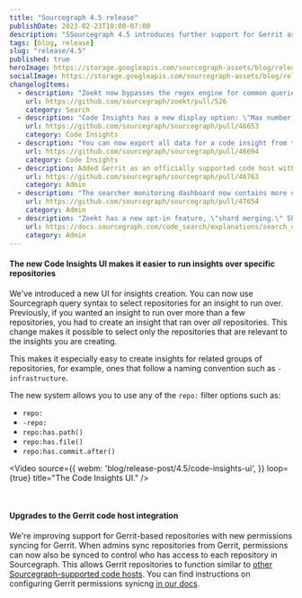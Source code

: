```yaml
---
title: "Sourcegraph 4.5 release"
publishDate: 2023-02-23T10:00-07:00
description: "SSourcegraph 4.5 introduces further support for Gerrit as a code host and a new Code Insights UI to make it easier to create repository-scoped insights."
tags: [blog, release]
slug: "release/4.5"
published: true
heroImage: https://storage.googleapis.com/sourcegraph-assets/blog/release-post/4.5/sourcegraph-4-5-hero.png
socialImage: https://storage.googleapis.com/sourcegraph-assets/blog/release-post/4.5/sourcegraph-4-5-hero.png
changelogItems:
  - description: "Zoekt now bypasses the regex engine for common queries, such as `\\bLITERAL\\b case:yes`. This can lead to a significant speed-up for \"Find references\" and \"Find implementations\" if precise code navigation is not available."
    url: https://github.com/sourcegraph/zoekt/pull/526
    category: Search
  - description: "Code Insights has a new display option: \"Max number of series points to display.\" This setting controls the number of data points you see per series on an insight."
    url: https://github.com/sourcegraph/sourcegraph/pull/46653
    category: Code Insights
  - description: "You can now export all data for a code insight from the card menu or the standalone page."
    url: https://github.com/sourcegraph/sourcegraph/pull/46694
    category: Code Insights
  - description: Added Gerrit as an officially supported code host with permissions syncing.
    url: https://github.com/sourcegraph/sourcegraph/pull/46763
    category: Admin
  - description: "The searcher monitoring dashboard now contains more detailed request metrics as well as information on interactions with the local cache (via gitserver)."
    url: https://github.com/sourcegraph/sourcegraph/pull/47654
    category: Admin
  - description: "Zoekt has a new opt-in feature, \"shard merging.\" Shard merging consolidates small index files into larger ones, which reduces Zoekt-webserver's memory footprint, especially for users with many small and rarely update repositories."
    url: https://docs.sourcegraph.com/code_search/explanations/search_details#shard-merging
    category: Admin
---
```


<Badge link="https://docs.sourcegraph.com/code_insights" text="Code Insights" color="green" size="small" />

#### The new Code Insights UI makes it easier to run insights over specific repositories

We've introduced a new UI for insights creation. You can now use Sourcegraph query syntax to select repositories for an insight to run over. Previously, if you wanted an insight to run over more than a few repositories, you had to create an insight that ran over *all* repositories. This change makes it possible to select only the repositories that are relevant to the insights you are creating.

This makes it especially easy to create insights for related groups of repositories, for example, ones that follow a naming convention such as `-infrastructure`.

The new system allows you to use any of the `repo:` filter options such as:
- `repo:`
- `-repo:`
- `repo:has.path()`
- `repo:has.file()`
- `repo:has.commit.after()`

<Video 
  source={{
    webm: 'blog/release-post/4.5/code-insights-ui',
  }}
  loop={true}
  title="The Code Insights UI."
/>

<br />
<Badge link="https://docs.sourcegraph.com/admin/workers" text="Admin" color="violet" size="small" />

#### Upgrades to the Gerrit code host integration

We're improving support for Gerrit-based repositories with new permissions syncing for Gerrit. When admins sync repositories from Gerrit, permissions can now also be synced to control who has access to each repository in Sourcegraph. This allows Gerrit repositories to function similar to [other Sourcegraph-supported code hosts](https://docs.sourcegraph.com/admin/external_service). You can find instructions on configuring Gerrit permissions synicng [in our docs](https://docs.sourcegraph.com/admin/external_service/gerrit).

<br />